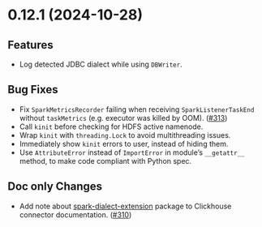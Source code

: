 # 0.12.1 (2024-10-28)

## Features

- Log detected JDBC dialect while using `DBWriter`.

## Bug Fixes

- Fix `SparkMetricsRecorder` failing when receiving `SparkListenerTaskEnd` without `taskMetrics` (e.g. executor was killed by OOM). ([#313](https://github.com/MobileTeleSystems/onetl/pull/313))
- Call `kinit` before checking for HDFS active namenode.
- Wrap `kinit` with `threading.Lock` to avoid multithreading issues.
- Immediately show `kinit` errors to user, instead of hiding them.
- Use `AttributeError` instead of `ImportError` in module’s `__getattr__` method, to make code compliant with Python spec.

## Doc only Changes

- Add note about [spark-dialect-extension](https://github.com/MobileTeleSystems/spark-dialect-extension) package to Clickhouse connector documentation. ([#310](https://github.com/MobileTeleSystems/onetl/pull/310))
